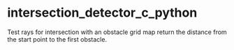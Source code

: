 # intersection_detector_c_python

Test rays for intersection with an obstacle grid map return the distance from the start point to the first obstacle.